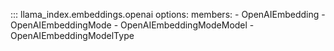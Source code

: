::: llama_index.embeddings.openai
    options:
      members:
        - OpenAIEmbedding
        - OpenAIEmbeddingMode
        - OpenAIEmbeddingModeModel
        - OpenAIEmbeddingModelType
